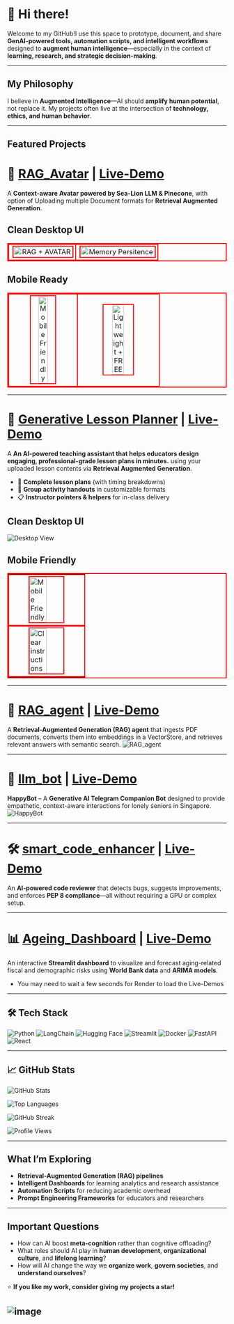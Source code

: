 # 👋 Hi there!

Welcome to my GitHub!I use this space to prototype, document, and share **GenAI-powered tools, automation scripts, and intelligent workflows** designed to **augment human intelligence**—especially in the context of **learning, research, and strategic decision-making**.

---
## My Philosophy

I believe in **Augmented Intelligence**—AI should **amplify human potential**, not replace it. My projects often live at the intersection of **technology, ethics, and human behavior**.

---

## Featured Projects  

# 🧠 [RAG_Avatar](https://github.com/AlvesMH/Ask-Mark-RAG-Powered-AVATAR-)  |  [Live-Demo](https://ask-mark.onrender.com/)
A **Context-aware Avatar powered by Sea-Lion LLM & Pinecone**, with option of Uploading multiple Document formats for **Retrieval Augmented Generation**.

## Clean Desktop UI
<table style="border:2px solid red; border-collapse:collapse;">
  <tr>
    <td style="border:2px solid red; text-align:center; vertical-align:middle;"><img src="img/img1.jpg" alt="RAG + AVATAR" style="width:100%; border:2px solid red;"></td>
    <td style="border:2px solid red; text-align:center; vertical-align:middle;"><img src="img/img2.jpg" alt="Memory Persitence" style="width:100%; border:2px solid red;"></td>
  
  </tr>
</table>  

## Mobile Ready
<table style="border:2px solid red; border-collapse:collapse;">
  <tr>
    <td style="border:2px solid red; text-align:center; vertical-align:middle;"><img src="img/img_m1.jpg" alt="Mobile Friendly" style="width:40%; border:2px solid red;"></td>
    <td style="border:2px solid red; text-align:center; vertical-align:middle;"><img src="img/img_m3.jpg" alt="Lightweight + FREE" style="width:40%; border:2px solid red;"></td>
  </tr>
</table>

---

# 🧠 [Generative Lesson Planner](https://github.com/AlvesMH/Lesson-Planner-App)  |  [Live-Demo](https://lesson-planner-app.onrender.com/)
A **An AI-powered teaching assistant that helps educators design engaging, professional-grade lesson plans in minutes.** using your uploaded lesson contents via **Retrieval Augmented Generation**.

- 📝 **Complete lesson plans** (with timing breakdowns)  
- 👥 **Group activity handouts** in customizable formats  
- 📋 **Instructor pointers & helpers** for in-class delivery 

## Clean Desktop UI
![Desktop View](img/lp1.jpg)

## Mobile Friendly
<table style="border:2px solid red; border-collapse:collapse;">
  <tr>
    <td style="border:2px solid red; display:flex; justify-content:center; align-items:center;">
      <img src="img/lp4.jpg" alt="Mobile Friendly" style="width:50%; border:2px solid red;">
    </td>
    <td style="border:2px solid red; display:flex; justify-content:center; align-items:center;">
      <img src="img/lp3.jpg" alt="Clear instructions" style="width:50%; border:2px solid red;">
    </td>
  </tr>
</table>

---

# 🧠 [RAG_agent](https://github.com/alvesmh/RAG_agent)  |  [Live-Demo](https://simple-rag-agent.onrender.com/)
A **Retrieval-Augmented Generation (RAG) agent** that ingests PDF documents, converts them into embeddings in a VectorStore, and retrieves relevant answers with semantic search. 
![RAG_agent](img/Simple_RAG_Agent.jpg) 

---

# 🤖 [llm_bot](https://github.com/alvesmh/llm_bot)   |  [Live-Demo](https://happybotsite.onrender.com/)
**HappyBot** – A **Generative AI Telegram Companion Bot** designed to provide empathetic, context-aware interactions for lonely seniors in Singapore.  
![HappyBot](img/happy_bot.jpg)

---

# 🛠️ [smart_code_enhancer](https://github.com/alvesmh/smart_code_enhancer)   |  [Live-Demo](https://code-enhancer.onrender.com/)
An **AI-powered code reviewer** that detects bugs, suggests improvements, and enforces **PEP 8 compliance**—all without requiring a GPU or complex setup.  

---

# 📊 [Ageing_Dashboard](https://github.com/alvesmh/Ageing_Dashboard)   |  [Live-Demo](https://ageing-dashboard.onrender.com/)
An interactive **Streamlit dashboard** to visualize and forecast aging-related fiscal and demographic risks using **World Bank data** and **ARIMA models**.  


* You may need to wait a few seconds for Render to load the Live-Demos
---

## 🛠️ Tech Stack  

![Python](https://img.shields.io/badge/Python-3776AB?style=for-the-badge&logo=python&logoColor=white)
![LangChain](https://img.shields.io/badge/LangChain-000000?style=for-the-badge)
![Hugging Face](https://img.shields.io/badge/HuggingFace-FCC624?style=for-the-badge&logo=huggingface&logoColor=black)
![Streamlit](https://img.shields.io/badge/Streamlit-FF4B4B?style=for-the-badge&logo=streamlit&logoColor=white)
![Docker](https://img.shields.io/badge/Docker-2496ED?style=for-the-badge&logo=docker&logoColor=white)
![FastAPI](https://img.shields.io/badge/FastAPI-009688?style=for-the-badge&logo=fastapi&logoColor=white)
![React](https://img.shields.io/badge/React-61DAFB?style=for-the-badge&logo=react&logoColor=white)


---

## 📈 GitHub Stats  

![GitHub Stats](https://github-readme-stats.vercel.app/api?username=alvesmh&show_icons=true&theme=radical)  

![Top Languages](https://github-readme-stats.vercel.app/api/top-langs/?username=alvesmh&layout=compact&theme=radical)  

![GitHub Streak](https://github-readme-streak-stats.herokuapp.com/?user=alvesmh&theme=radical)  

![Profile Views](https://komarev.com/ghpvc/?username=alvesmh&style=flat-square&color=blue)

---

## What I’m Exploring  

- **Retrieval-Augmented Generation (RAG) pipelines**
- **Intelligent Dashboards** for learning analytics and research assistance
- **Automation Scripts** for reducing academic overhead
- **Prompt Engineering Frameworks** for educators and researchers


---

## Important Questions
- How can AI boost **meta-cognition** rather than cognitive offloading?
- What roles should AI play in **human development**, **organizational culture**, and **lifelong learning**?
- How will AI change the way we **organize work**, **govern societies**, and **understand ourselves**?


⭐ **If you like my work, consider giving my projects a star!**  

![image](img/rag-generative-ai.jpg)
---